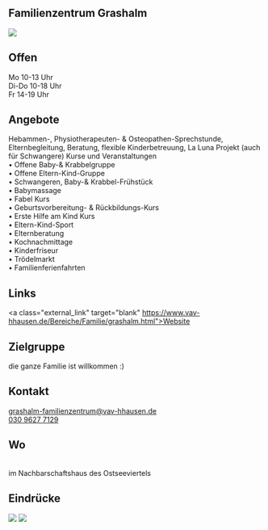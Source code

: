 ## Familienzentrum Grashalm
<img id="topmedia" src="/Familienzentren/images/Grashalm/logo.png" />

## Offen
Mo 10-13 Uhr<br>
Di-Do 10-18 Uhr<br>
Fr 14-19 Uhr<br>

<!--
## Wochenplan
<pre id="weeklyschedule">
Mo 10:00-12:00 Offene Eltern-Kind-Gruppe
Mo 10:00-13:00 Kontakt- & Beratungszeiten
Di 10:00-12:00 Schwangeren-, Baby- & Krabbelfrühstück, TN-Beitrag 4,00 Euro
jeden zweiten Di im Monat: Hebammen-Sprechstunde / Osteopathen- & Physiotherapeuten–Sprechstunde Termin erfragen
Di 10:00-13:00 La-Luna-Kontaktzeit
Di 15:00-18:00 Familiencafé
Di 15:30-17:30 Uhr Familientöpfern für Familien mit Kindern ab 5 Jahre, TN-Beitrag: 1,50 €/pP
Mi 10:00-11:30 Uhr Fabel Kurs 
Mi 10:00-15:00 Kontakt- & Beratungszeiten
Mi 12:00-13:00 Babymassage, Termine bitte erfragen
Mi 15:00-18:00 Familiencafé
Do 14:00-17:00 La-Luna-Kontaktzeit
Do 15:00-18:00 Familiencafé
Fr 14:00 gemeinsames Kochen, TN-Beitrag: 3 - 6 Euro pro Erwachsener, Kinder ab 6 Jahren 1 Euro, Preise je nach Gericht; Anmeldung 1 Tag vorher
</pre>
-->

## Angebote
Hebammen-, Physiotherapeuten- & Osteopathen-Sprechstunde, Elternbegleitung, Beratung, flexible Kinderbetreuung, La Luna Projekt (auch für Schwangere)
Kurse und Veranstaltungen<br>
•	Offene Baby-& Krabbelgruppe<br>
•	Offene Eltern-Kind-Gruppe<br>
•	Schwangeren, Baby-& Krabbel-Frühstück<br>
•	Babymassage<br>
•	Fabel Kurs<br>
•	Geburtsvorbereitung- & Rückbildungs-Kurs<br>
•	Erste Hilfe am Kind Kurs<br>
•	Eltern-Kind-Sport<br>
•	Elternberatung<br>
•	Kochnachmittage<br>
•	Kinderfriseur<br>
•	Trödelmarkt<br>
•	Familienferienfahrten<br>

## Links
<a class="external_link" target="blank" https://www.vav-hhausen.de/Bereiche/Familie/grashalm.html">Website</a>

## Zielgruppe
die ganze Familie ist willkommen :)

## Kontakt
[grashalm-familienzentrum@vav-hhausen.de](mailto:grashalm-familienzentrum@vav-hhausen.de)<br>
<a href="tel:+493096277129 2">030 9627 7129 </a>

## Wo
<div id="gmap"></div>
<script>window.onload = showMap('Ribnitzer Straße 1 b, 13051 Berlin', 0, 'gmap_mini')</script><br>
im Nachbarschaftshaus des Ostseeviertels

## Eindrücke
<div class="mediacontainer">
  <img src="images/Grashalm/1.JPG" />
  <img src="images/Grashalm/2.JPG" />
</div> 

